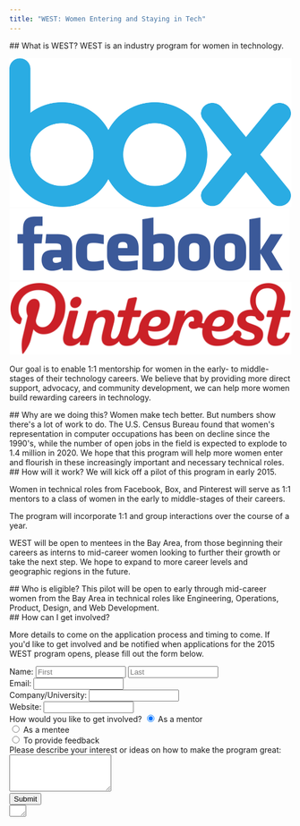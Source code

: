 ```yaml
---
title: "WEST: Women Entering and Staying in Tech"
---
```


<section markdown='1' class='purpletop logos'>
## What is WEST?
WEST is an industry program for women in technology.

[<img src="/static/logos/box.svg" alt="Box" title="Box">](http://box.com/)
[<img src="/static/logos/facebook.svg" alt="Facebook" title="Facebook">](http://facebook.com/)
[<img src="/static/logos/pinterest.svg" alt="Pinterest" title="Pinterest">](http://pinterest.com/)

Our goal is to enable 1:1 mentorship for women in the early- to middle-stages of their technology careers. We believe that by providing more direct support, advocacy, and community development, we can help more women build rewarding careers in technology.
</section>

<section markdown='1' class='green'>
## Why are we doing this?
Women make tech better. But numbers show there's a lot of work to do. The U.S. Census Bureau found that women's representation in computer occupations has been on decline since the 1990's, while the number of open jobs in the field is expected to explode to 1.4 million in 2020. We hope that this program will help more women enter and flourish in these increasingly important and necessary technical roles.
</section>

<section markdown='1'>
## How will it work?
We will kick off a pilot of this program in early 2015.

Women in technical roles from Facebook, Box, and Pinterest will serve as 1:1 mentors to a class of women in the early to middle-stages of their careers.

The program will incorporate 1:1 and group interactions over the course of a year.

WEST will be open to mentees in the Bay Area, from those beginning their careers as interns to mid-career women looking to further their growth or take the next step. We hope to expand to more career levels and geographic regions in the future.
</section>

<section markdown='1' class='purple'>
## Who is eligible?
This pilot will be open to early through mid-career women from the Bay Area in technical roles like Engineering, Operations, Product, Design, and Web Development.
</section>

<section markdown='1'>
## How can I get involved?

<form accept-charset="UTF-8" autocomplete="off" enctype="multipart/form-data" method="post" novalidate action="https://westmentors.wufoo.com/forms/m11qd5ab0jmbd4v/#public" markdown="1">

More details to come on the application process and timing to come. If you'd like to get involved and be notified when applications for the 2015 WEST program opens, please fill out the form below.

<section>
<label for="Field6" >Name:</label>
<input id="Field6" name="Field6" size="17" placeholder="First"/>
<input id="Field7" name="Field7" size="17" placeholder="Last"/>
</section>

<section>
<label for="Field8" >Email:</label>
<input id="Field8" name="Field8" type="email" spellcheck="false" size="17" />
</section>

<section>
<label for="Field12" >Company/University:</label>
<input id="Field12" name="Field12" size="17" />
</section>

<section>
<label for="Field9" >Website:</label>
<input id="Field9" name="Field9" type="url" size="17" />
</section>

<section>
<label>How would you like to get involved?</label>
<input id="radioDefault_1" name="Field1" type="hidden" value="" />
<input id="Field1_0" name="Field1" type="radio" value="As a mentor" checked="checked" /> <label for="Field1_0" >As a mentor</label>
<br/>
<input id="Field1_1" name="Field1" type="radio" value="As a mentee" /> <label for="Field1_1" >As a mentee</label>
<br/>
<input id="Field1_2" name="Field1" type="radio" value="To provide feedback" /> <label for="Field1_2" >To provide feedback</label>
</section>

<section>
<label for="Field3">Please describe your interest or ideas on how to make the program great:</label>
<textarea id="Field3" name="Field3" spellcheck="true" rows="4"></textarea>
</section>

<section>
<input id="saveForm" name="saveForm" type="submit" value="Submit" />
</section>

<section class='hidden'>
<textarea name="comment" id="comment" rows="1" cols="1"></textarea>
<input type="hidden" id="idstamp" name="idstamp" value="bapomycaMIRc67Ac9qXM81dznyun6xFJhq15Xqe0LEI=" />
</section>

</form>

</section>
